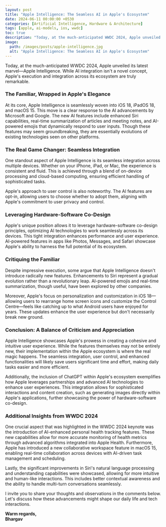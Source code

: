 ```yaml
---
layout: post
title: "Apple Intelligence: The Seamless AI in Apple's Ecosystem"
date: 2024-06-11 00:00:00 +0530
categories: [Artificial Intelligence, Hardware & Architecture]
tags: [apple, ai-models, ios, wwdc]
toc: true
description: "Today, at the much-anticipated WWDC 2024, Apple unveiled its latest marvel—Apple Intelligence. While AI integration isn't a novel concept, Apple's execution and integration across its ecosystem are truly remarkable."
image:
  path: /images/posts/apple-intelligence.jpg
  alt: "Apple Intelligence: The Seamless AI in Apple's Ecosystem"
---
```


Today, at the much-anticipated WWDC 2024, Apple unveiled its latest marvel—Apple Intelligence. While AI integration isn't a novel concept, Apple's execution and integration across its ecosystem are truly remarkable.

### The Familiar, Wrapped in Apple's Elegance

At its core, Apple Intelligence is seamlessly woven into iOS 18, iPadOS 18, and macOS 15. This move is a clear response to the AI advancements by Microsoft and Google. The new AI features include enhanced Siri capabilities, real-time summarization of articles and meeting notes, and AI-powered emojis that dynamically respond to user inputs. Though these features may seem groundbreaking, they are essentially evolutions of existing technologies seen on other platforms.

### The Real Game Changer: Seamless Integration

One standout aspect of Apple Intelligence is its seamless integration across multiple devices. Whether on your iPhone, iPad, or Mac, the experience is consistent and fluid. This is achieved through a blend of on-device processing and cloud-based computing, ensuring efficient handling of sophisticated tasks.

Apple's approach to user control is also noteworthy. The AI features are opt-in, allowing users to choose whether to adopt them, aligning with Apple's commitment to user privacy and control.

### Leveraging Hardware-Software Co-Design

Apple's unique position allows it to leverage hardware-software co-design principles, optimizing AI technologies to work seamlessly across its devices. This tight integration enhances performance and user experience. AI-powered features in apps like Photos, Messages, and Safari showcase Apple's ability to harness the full potential of its ecosystem.

### Critiquing the Familiar

Despite impressive execution, some argue that Apple Intelligence doesn't introduce radically new features. Enhancements to Siri represent a gradual evolution rather than a revolutionary leap. AI-powered emojis and real-time summarization, though useful, have been explored by other companies.

Moreover, Apple's focus on personalization and customization in iOS 18—allowing users to rearrange home screen icons and customize the Control Centre—feels like catching up to what Android users have enjoyed for years. These updates enhance the user experience but don't necessarily break new ground.

### Conclusion: A Balance of Criticism and Appreciation

Apple Intelligence showcases Apple's prowess in creating a cohesive and intuitive user experience. While the features themselves may not be entirely new, their implementation within the Apple ecosystem is where the real magic happens. The seamless integration, user control, and enhanced functionalities will likely save users significant time and effort, making daily tasks easier and more efficient.

Additionally, the inclusion of ChatGPT within Apple's ecosystem exemplifies how Apple leverages partnerships and advanced AI technologies to enhance user experiences. This integration allows for sophisticated interactions and content creation, such as generating images directly within Apple's applications, further showcasing the power of hardware-software co-design.

### Additional Insights from WWDC 2024

One crucial aspect that was highlighted in the WWDC 2024 keynote was the introduction of AI-enhanced personal health tracking features. These new capabilities allow for more accurate monitoring of health metrics through advanced algorithms integrated into Apple Health. Furthermore, Apple has introduced a new collaborative workspace feature in macOS 15, enabling real-time collaboration across devices with AI-driven task management and scheduling.

Lastly, the significant improvements in Siri's natural language processing and understanding capabilities were showcased, allowing for more intuitive and human-like interactions. This includes better contextual awareness and the ability to handle multi-turn conversations seamlessly.

I invite you to share your thoughts and observations in the comments below.  
Let's discuss how these advancements might shape our daily life and tech interactions.

**Warm regards,  
Bhargav**

